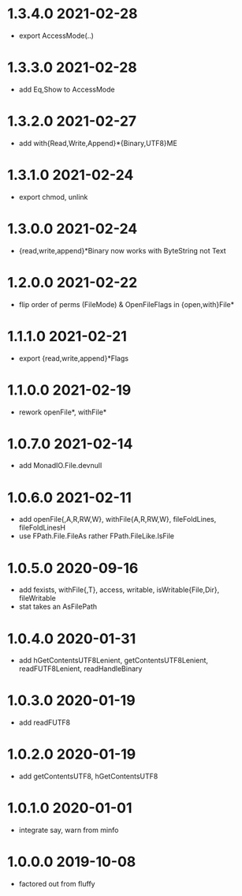 1.3.4.0 2021-02-28
==================
- export AccessMode(..)

1.3.3.0 2021-02-28
==================
- add Eq,Show to AccessMode

1.3.2.0 2021-02-27
==================
- add with{Read,Write,Append}*{Binary,UTF8}ME

1.3.1.0 2021-02-24
==================
- export chmod, unlink

1.3.0.0 2021-02-24
==================
- {read,write,append}*Binary now works with ByteString not Text

1.2.0.0 2021-02-22
==================
- flip order of perms (FileMode) & OpenFileFlags in {open,with}File*

1.1.1.0 2021-02-21
==================
- export {read,write,append}*Flags

1.1.0.0 2021-02-19
==================
- rework openFile*, withFile*

1.0.7.0 2021-02-14
==================
- add MonadIO.File.devnull

1.0.6.0 2021-02-11
==================
- add openFile{,A,R,RW,W}, withFile{A,R,RW,W}, fileFoldLines, fileFoldLinesH
- use FPath.File.FileAs rather FPath.FileLike.IsFile

1.0.5.0 2020-09-16
==================
- add fexists, withFile{,T}, access, writable, isWritable{File,Dir},
  fileWritable
- stat takes an AsFilePath

1.0.4.0 2020-01-31
==================
- add hGetContentsUTF8Lenient, getContentsUTF8Lenient, readFUTF8Lenient,
  readHandleBinary

1.0.3.0 2020-01-19
==================
- add readFUTF8

1.0.2.0 2020-01-19
==================
- add getContentsUTF8, hGetContentsUTF8

1.0.1.0 2020-01-01
==================
- integrate say, warn from minfo

1.0.0.0 2019-10-08
==================
- factored out from fluffy
